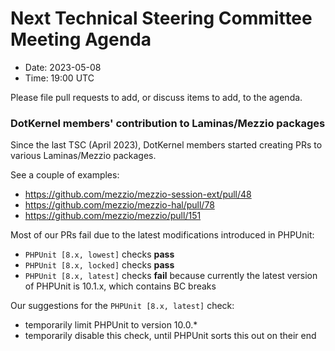 # Next Technical Steering Committee Meeting Agenda

- Date: 2023-05-08
- Time: 19:00 UTC

Please file pull requests to add, or discuss items to add, to the agenda.

### DotKernel members' contribution to Laminas/Mezzio packages
Since the last TSC (April 2023), DotKernel members started creating PRs to various Laminas/Mezzio packages.

See a couple of examples:
- https://github.com/mezzio/mezzio-session-ext/pull/48
- https://github.com/mezzio/mezzio-hal/pull/78
- https://github.com/mezzio/mezzio/pull/151

Most of our PRs fail due to the latest modifications introduced in PHPUnit:
- `PHPUnit [8.x, lowest]` checks **pass**
- `PHPUnit [8.x, locked]` checks **pass**
- `PHPUnit [8.x, latest]` checks **fail** because currently the latest version of PHPUnit is 10.1.x, which contains BC breaks

Our suggestions for the `PHPUnit [8.x, latest]` check:
- temporarily limit PHPUnit to version 10.0.*
- temporarily disable this check, until PHPUnit sorts this out on their end
